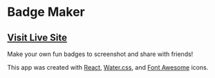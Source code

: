 # Badge Maker

## [Visit Live Site](https://c-o-l-i-n.github.io/badge-maker/)

Make your own fun badges to screenshot and share with friends!

This app was created with [React](https://github.com/facebook/react),
[Water.css](https://watercss.kognise.dev/), and
[Font Awesome](https://fontawesome.com/) icons.
